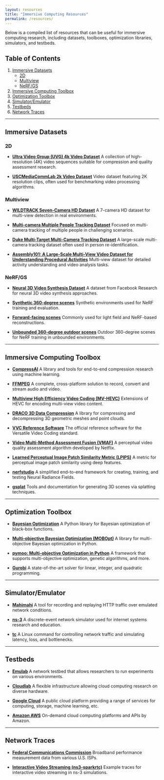 ```yaml
---
layout: resources
title: "Immersive Computing Resources"
permalink: /resources/
---
```


Below is a compiled list of resources that can be useful for immersive computing research, including datasets, toolboxes, optimization libraries, simulators, and testbeds.

## Table of Contents
1. [Immersive Datasets](#immersive-datasets)
   - [2D](#2d)
   - [Multiview](#multiview)
   - [NeRF/GS](#nerfgs)
2. [Immersive Computing Toolbox](#immersive-computing-toolbox)
3. [Optimization Toolbox](#optimization-toolbox)
4. [Simulator/Emulator](#simulatoremulator)
5. [Testbeds](#testbeds)
6. [Network Traces](#network-traces)

---

## Immersive Datasets

### 2D
- **<a href="https://ultravideo.fi/dataset.html">Ultra Video Group (UVG) 4k Video Dataset</a>**  A collection of high-resolution (4K) video sequences suitable for compression and quality assessment research.

- **<a href="https://mcl.usc.edu/mcl-jcv-dataset/">USCMediaCommLab 2k Video Dataset</a>**  Video dataset featuring 2K resolution clips, often used for benchmarking video processing algorithms.

### Multiview
- **<a href="https://www.epfl.ch/labs/cvlab/data/data-wildtrack/">WILDTRACK Seven-Camera HD Dataset</a>**  A 7-camera HD dataset for multi-view detection in real environments.

- **<a href="https://iccv2021-mmp.github.io/">Multi-camera Multiple People Tracking Dataset</a>**  Focused on multi-camera tracking of multiple people in challenging scenarios.

- **<a href="https://exposing.ai/duke_mtmc/">Duke Multi-Target Multi-Camera Tracking Dataset</a>**  A large-scale multi-camera tracking dataset often used in person re-identification.

- **<a href="https://assembly-101.github.io">Assembly101: A Large-Scale Multi-View Video Dataset for Understanding Procedural Activities</a>**  Multi-view dataset for detailed activity understanding and video analysis tasks.

### NeRF/GS
- **<a href="https://github.com/facebookresearch/Neural_3D_Video">Neural 3D Video Synthesis Dataset</a>**  A dataset from Facebook Research for neural 3D video synthesis approaches.

- **<a href="https://www.matthewtancik.com/nerf">Synthetic 360-degree scenes</a>**  Synthetic environments used for NeRF training and evaluation.

- **<a href="https://github.com/Fyusion/LLFF">Forward-facing scenes</a>**  Commonly used for light field and NeRF-based reconstructions.

- **<a href="https://jonbarron.info/mipnerf360/">Unbounded 360-degree outdoor scenes</a>**  Outdoor 360-degree scenes for NeRF training in unbounded environments.

---

## Immersive Computing Toolbox
- **<a href="https://interdigitalinc.github.io/CompressAI/">CompressAI</a>**  A library and tools for end-to-end compression research using machine learning.

- **<a href="https://www.ffmpeg.org/">FFMPEG</a>**  A complete, cross-platform solution to record, convert and stream audio and video.

- **<a href="http://hevc.info/mvhevc">Multiview High Efficiency Video Coding (MV-HEVC)</a>**  Extensions of HEVC for encoding multi-view video content.

- **<a href="https://github.com/google/draco">DRACO 3D Data Compression</a>**  A library for compressing and decompressing 3D geometric meshes and point clouds.

- **<a href="https://vcgit.hhi.fraunhofer.de/jvet/VVCSoftware_VTM">VVC Reference Software</a>**  The official reference software for the Versatile Video Coding standard.

- **<a href="https://github.com/Netflix/vmaf">Video Multi-Method Assessment Fusion (VMAF)</a>**  A perceptual video quality assessment algorithm developed by Netflix.

- **<a href="https://github.com/richzhang/PerceptualSimilarity">Learned Perceptual Image Patch Similarity Metric (LPIPS)</a>**  A metric for perceptual image patch similarity using deep features.

- **<a href="https://docs.nerf.studio/">nerfstudio</a>**  A simplified end-to-end framework for creating, training, and testing Neural Radiance Fields.

- **<a href="https://docs.gsplat.studio/main/">gsplat</a>**  Tools and documentation for generating 3D scenes via splatting techniques.

---

## Optimization Toolbox
- **<a href="https://github.com/bayesian-optimization/BayesianOptimization">Bayesian Optimization</a>**  A Python library for Bayesian optimization of black-box functions.

- **<a href="https://github.com/ppgaluzio/MOBOpt">Multi-objective Bayesian Optimization (MOBOpt)</a>**  A library for multi-objective Bayesian optimization in Python.

- **<a href="https://pymoo.org/">pymoo: Multi-objective Optimization in Python</a>**  A framework that supports multi-objective optimization, genetic algorithms, and more.

- **<a href="https://www.gurobi.com/">Gurobi</a>**  A state-of-the-art solver for linear, integer, and quadratic programming.

---

## Simulator/Emulator
- **<a href="http://mahimahi.mit.edu/">Mahimahi</a>**  A tool for recording and replaying HTTP traffic over emulated network conditions.

- **<a href="https://www.nsnam.org/">ns-3</a>**  A discrete-event network simulator used for internet systems research and education.

- **<a href="https://man7.org/linux/man-pages/man8/tc.8.html">tc</a>**  A Linux command for controlling network traffic and simulating latency, loss, and bottlenecks.

---

## Testbeds
- **<a href="https://www.emulab.net/portal/frontpage.php">Emulab</a>**  A network testbed that allows researchers to run experiments on various environments.

- **<a href="https://www.cloudlab.us/">Cloudlab</a>**  A flexible infrastructure allowing cloud computing research on diverse hardware.

- **<a href="https://console.cloud.google.com/">Google Cloud</a>**  A public cloud platform providing a range of services for computing, storage, machine learning, etc.

- **<a href="https://aws.amazon.com/">Amazon AWS</a>**  On-demand cloud computing platforms and APIs by Amazon.

---

## Network Traces
- **<a href="https://www.fcc.gov/reports-research/reports/measuring-broadband-america">Federal Communications Commission</a>** Broadband performance measurement data from various U.S. ISPs.

- **<a href="https://github.com/hkust-spark/ns3-sparkrtc/blob/f7025dffd2f3ef1bfeeb6c142601833ca98cec4d/examples/sample.tr">Interactive Video Streaming (ns3-sparkrtc)</a>**  Example traces for interactive video streaming in ns-3 simulations.
